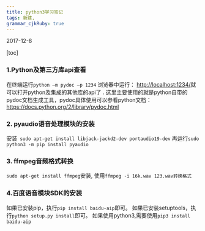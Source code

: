 ```yaml
---
title: python3学习笔记
tags: 新建,
grammar_cjkRuby: true
---
```

2017-12-8

[toc]

### 1.Python及第三方库api查看
在终端运行`python –m pydoc –p 1234`
浏览器中运行： [http://localhost:1234/][1]就可以打开python及集成的其他库的api了 .
这里主要使用的就是python自带的pydoc文档生成工具，pydoc具体使用可以参看python文档：https://docs.python.org/2/library/pydoc.html

### 2. pyaudio语音处理模块的安装
安装` sudo apt-get install libjack-jackd2-dev portaudio19-dev`
再运行`sudo python3 -m pip install pyaudio`

### 3. ffmpeg音频格式转换
`sudo apt-get install ffmpeg`安装,
使用`ffmpeg -i 16k.wav 123.wav转换格式`

### 4.百度语音模块SDK的安装

如果已安装pip，执行`pip install baidu-aip`即可。
如果已安装setuptools，执行`python setup.py install`即可。
如果使用python3,需要使用`pip3 install baidu-aip`


  [1]: http://localhost:1234/
  
 